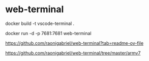 # web-terminal

docker build -t vscode-terminal .

docker run -d -p 7681:7681 web-terminal


https://github.com/raonigabriel/web-terminal?tab=readme-ov-file

https://github.com/raonigabriel/web-terminal/tree/master/armv7